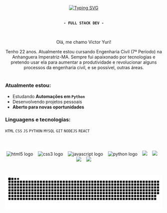 <div align="center" text-align="center">
  <a href="https://git.io/typing-svg"><img src="https://readme-typing-svg.demolab.com?font=Libre+Barcode+128+Text&size=100&pause=500&color=FFFFFF&center=true&vCenter=true&width=435&height=150&lines=waves;%E0%BC%84" alt="Typing SVG" /></a>
  </a>
  <br><br>
  
  **`- FULL STACK DEV -`**
</div>

<br>

<p align="center"> Olá, me chamo Victor Yuri!
  
<p align="center">Tenho 22 anos. Atualmente estou cursando Engenharia Civil (7º Período) na Anhanguera Imperatriz-MA. Sempre fui apaixonado por tecnologias e pretendo usar ela para aumentar a produtividade e revolucionar alguns processos da engenharia civil, e se possível, outras áreas.

#

<img align="right" alt="" height="220px" src="https://media2.giphy.com/media/v1.Y2lkPTc5MGI3NjExajRtaWJqZzNiMm8wd2xycDY4d2kwdmlvdzM4OTY4Z3lraG00djNvdiZlcD12MV9pbnRlcm5hbF9naWZfYnlfaWQmY3Q9Zw/pVGsAWjzvXcZW4ZBTE/giphy.gif">


### Atualmente estou:

- Estudando **Automações em `Python`**
- Desenvolvendo projetos pessoais
- **Aberto para novas oportunidades**


### Linguagens e tecnologias:

`HTML` `CSS` `JS` `PYTHON` `MYSQL` `GIT` `NODEJS` `REACT`

#
<br>

<div align="center">
  
  <img src="https://cdn.jsdelivr.net/gh/devicons/devicon/icons/html5/html5-original.svg" height="30" alt="html5 logo"  />
  <img width="8" />
  <img src="https://cdn.jsdelivr.net/gh/devicons/devicon/icons/css3/css3-original.svg" height="30" alt="css3 logo"  />
  <img width="8" />
  <img src="https://cdn.jsdelivr.net/gh/devicons/devicon/icons/javascript/javascript-plain.svg" height="30" alt="javascript logo"  />     
  <img width="8" />
  <img src="https://cdn.jsdelivr.net/gh/devicons/devicon@latest/icons/python/python-plain.svg" height="30" alt="python logo" />
  <img width="8" />
  <img src="https://cdn.jsdelivr.net/gh/devicons/devicon@latest/icons/react/react-original.svg" height="30" />
  <img width="8" />
  <img src="https://cdn.jsdelivr.net/gh/devicons/devicon@latest/icons/nodejs/nodejs-original.svg" height="30"/>
  <img width="8" />
  <img src="https://cdn.jsdelivr.net/gh/devicons/devicon@latest/icons/mysql/mysql-original.svg" height="30" />  
  <img width="8" />
  <img src="https://cdn.jsdelivr.net/gh/devicons/devicon@latest/icons/git/git-original.svg" height="30"/>  
  
</div>


#

<picture align="center">
  <source media="(prefers-color-scheme: dark)" srcset="https://raw.githubusercontent.com/mari4souza/mari4souza/output/github-contribution-grid-snake-dark.svg">
  <source media="(prefers-color-scheme: light)" srcset="https://raw.githubusercontent.com/mari4souza/mari4souza/output/github-contribution-grid-snake-dark.svg">
  <img align="center" alt="github contribution grid snake animation" src="https://raw.githubusercontent.com/mari4souza/mari4souza/output/github-contribution-grid-snake.svg">
</picture>

